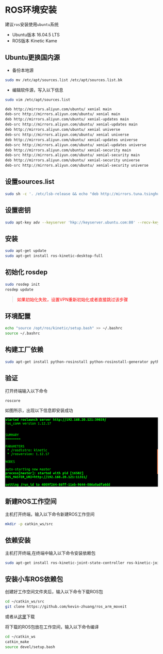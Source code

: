 # ROS环境安装

建议`ros`安装使用`ubuntu`系统

* Ubuntu版本 16.04.5 LTS
* ROS版本 Kinetic Kame

## Ubuntu更换国内源

* 备份本地源

```bash
sudo mv /etc/apt/sources.list /etc/apt/sources.list.bk
```

* 编辑软件源，写入以下信息

```bash
sudo vim /etc/apt/sources.list
```

```bash
deb http://mirrors.aliyun.com/ubuntu/ xenial main
deb-src http://mirrors.aliyun.com/ubuntu/ xenial main
deb http://mirrors.aliyun.com/ubuntu/ xenial-updates main
deb-src http://mirrors.aliyun.com/ubuntu/ xenial-updates main
deb http://mirrors.aliyun.com/ubuntu/ xenial universe
deb-src http://mirrors.aliyun.com/ubuntu/ xenial universe
deb http://mirrors.aliyun.com/ubuntu/ xenial-updates universe
deb-src http://mirrors.aliyun.com/ubuntu/ xenial-updates universe
deb http://mirrors.aliyun.com/ubuntu/ xenial-security main
deb-src http://mirrors.aliyun.com/ubuntu/ xenial-security main
deb http://mirrors.aliyun.com/ubuntu/ xenial-security universe
deb-src http://mirrors.aliyun.com/ubuntu/ xenial-security universe
```



## 设置sources.list

```bash
sudo sh -c '. /etc/lsb-release && echo "deb http://mirrors.tuna.tsinghua.edu.cn/ros/ubuntu/ `lsb_release -cs` main" > /etc/apt/sources.list.d/ros-latest.list'
```

## 设置密钥

```bash
sudo apt-key adv --keyserver 'hkp://keyserver.ubuntu.com:80' --recv-key C1CF6E31E6BADE8868B172B4F42ED6FBAB17C654
```

## 安装

```bash
sudo apt-get update
sudo apt-get install ros-kinetic-desktop-full
```

## 初始化 rosdep

```bash
sudo rosdep init
rosdep update
```

> <font color=#FF000 >如果初始化失败，设置VPN重新初始化或者直接跳过该步骤</font>


## 环境配置

```bash
echo "source /opt/ros/kinetic/setup.bash" >> ~/.bashrc
source ~/.bashrc
```

## 构建工厂依赖

```bash
sudo apt-get install python-rosinstall python-rosinstall-generator python-wstool build-essential
```

## 验证

打开终端输入以下命令

```bash
roscore
```

如图所示，出现以下信息即安装成功

![roscore](../pic/roscore.png)


## 新建ROS工作空间

主机打开终端，输入以下命令新建ROS工作空间

```bash
mkdir -p catkin_ws/src
```

## 依赖安装

主机打开终端,在终端中输入以下命令安装依赖包
```bash
sudo apt-get install ros-kinetic-joint-state-controller ros-kinetic-joint-trajectory-controller ros-kinetic-controller-manager ros-kinetic-position-controllers ros-kinetic-moveit ros-kinetic-moveit-ros-move-group ros-kinetic-moveit-ros ros-kinetic-trac-ik-lib ros-kinetic-navigation ros-kinetic-gmapping ros-kinetic-teleop-twist-keyboard
```

## 安装小车ROS依赖包

创建好工作空间文件夹后，输入以下命令下载ROS包

```bash
cd ~/catkin_ws/src
git clone https://github.com/kevin-zhuang/ros_arm_moveit
```

或者从[这里](../source/ros_arm_moveit.zip)下载

将下载的ROS包放在工作空间，输入以下命令编译

```bash
cd ~/catkin_ws
catkin_make
source devel/setup.bash
```




